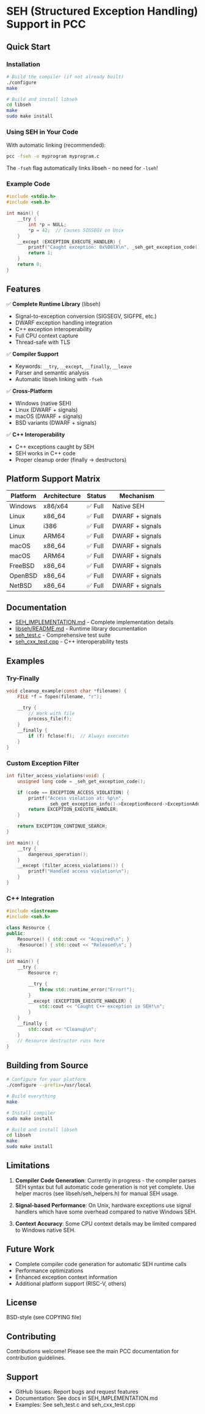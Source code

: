 # SEH (Structured Exception Handling) Support in PCC

## Quick Start

### Installation

```bash
# Build the compiler (if not already built)
./configure
make

# Build and install libseh
cd libseh
make
sudo make install
```

### Using SEH in Your Code

With automatic linking (recommended):
```bash
pcc -fseh -o myprogram myprogram.c
```

The `-fseh` flag automatically links libseh - no need for `-lseh`!

### Example Code

```c
#include <stdio.h>
#include <seh.h>

int main() {
    __try {
        int *p = NULL;
        *p = 42;  // Causes SIGSEGV on Unix
    }
    __except (EXCEPTION_EXECUTE_HANDLER) {
        printf("Caught exception: 0x%08lX\n", _seh_get_exception_code());
        return 1;
    }
    return 0;
}
```

## Features

✅ **Complete Runtime Library** (libseh)
- Signal-to-exception conversion (SIGSEGV, SIGFPE, etc.)
- DWARF exception handling integration
- C++ exception interoperability
- Full CPU context capture
- Thread-safe with TLS

✅ **Compiler Support**
- Keywords: `__try`, `__except`, `__finally`, `__leave`
- Parser and semantic analysis
- Automatic libseh linking with `-fseh`

✅ **Cross-Platform**
- Windows (native SEH)
- Linux (DWARF + signals)
- macOS (DWARF + signals)
- BSD variants (DWARF + signals)

✅ **C++ Interoperability**
- C++ exceptions caught by SEH
- SEH works in C++ code
- Proper cleanup order (finally → destructors)

## Platform Support Matrix

| Platform | Architecture | Status | Mechanism |
|----------|--------------|--------|-----------|
| Windows | x86/x64 | ✅ Full | Native SEH |
| Linux | x86_64 | ✅ Full | DWARF + signals |
| Linux | i386 | ✅ Full | DWARF + signals |
| Linux | ARM64 | ✅ Full | DWARF + signals |
| macOS | x86_64 | ✅ Full | DWARF + signals |
| macOS | ARM64 | ✅ Full | DWARF + signals |
| FreeBSD | x86_64 | ✅ Full | DWARF + signals |
| OpenBSD | x86_64 | ✅ Full | DWARF + signals |
| NetBSD | x86_64 | ✅ Full | DWARF + signals |

## Documentation

- [SEH_IMPLEMENTATION.md](SEH_IMPLEMENTATION.md) - Complete implementation details
- [libseh/README.md](libseh/README.md) - Runtime library documentation
- [seh_test.c](seh_test.c) - Comprehensive test suite
- [seh_cxx_test.cpp](seh_cxx_test.cpp) - C++ interoperability tests

## Examples

### Try-Finally

```c
void cleanup_example(const char *filename) {
    FILE *f = fopen(filename, "r");

    __try {
        // Work with file
        process_file(f);
    }
    __finally {
        if (f) fclose(f);  // Always executes
    }
}
```

### Custom Exception Filter

```c
int filter_access_violations(void) {
    unsigned long code = _seh_get_exception_code();

    if (code == EXCEPTION_ACCESS_VIOLATION) {
        printf("Access violation at: %p\n",
               _seh_get_exception_info()->ExceptionRecord->ExceptionAddress);
        return EXCEPTION_EXECUTE_HANDLER;
    }

    return EXCEPTION_CONTINUE_SEARCH;
}

int main() {
    __try {
        dangerous_operation();
    }
    __except (filter_access_violations()) {
        printf("Handled access violation\n");
    }
}
```

### C++ Integration

```cpp
#include <iostream>
#include <seh.h>

class Resource {
public:
    Resource() { std::cout << "Acquired\n"; }
    ~Resource() { std::cout << "Released\n"; }
};

int main() {
    __try {
        Resource r;

        __try {
            throw std::runtime_error("Error!");
        }
        __except (EXCEPTION_EXECUTE_HANDLER) {
            std::cout << "Caught C++ exception in SEH!\n";
        }
    }
    __finally {
        std::cout << "Cleanup\n";
    }
    // Resource destructor runs here
}
```

## Building from Source

```bash
# Configure for your platform
./configure --prefix=/usr/local

# Build everything
make

# Install compiler
sudo make install

# Build and install libseh
cd libseh
make
sudo make install
```

## Limitations

1. **Compiler Code Generation**: Currently in progress - the compiler parses SEH syntax but full automatic code generation is not yet complete. Use helper macros (see libseh/seh_helpers.h) for manual SEH usage.

2. **Signal-based Performance**: On Unix, hardware exceptions use signal handlers which have some overhead compared to native Windows SEH.

3. **Context Accuracy**: Some CPU context details may be limited compared to Windows native SEH.

## Future Work

- Complete compiler code generation for automatic SEH runtime calls
- Performance optimizations
- Enhanced exception context information
- Additional platform support (RISC-V, others)

## License

BSD-style (see COPYING file)

## Contributing

Contributions welcome! Please see the main PCC documentation for contribution guidelines.

## Support

- GitHub Issues: Report bugs and request features
- Documentation: See docs in SEH_IMPLEMENTATION.md
- Examples: See seh_test.c and seh_cxx_test.cpp
